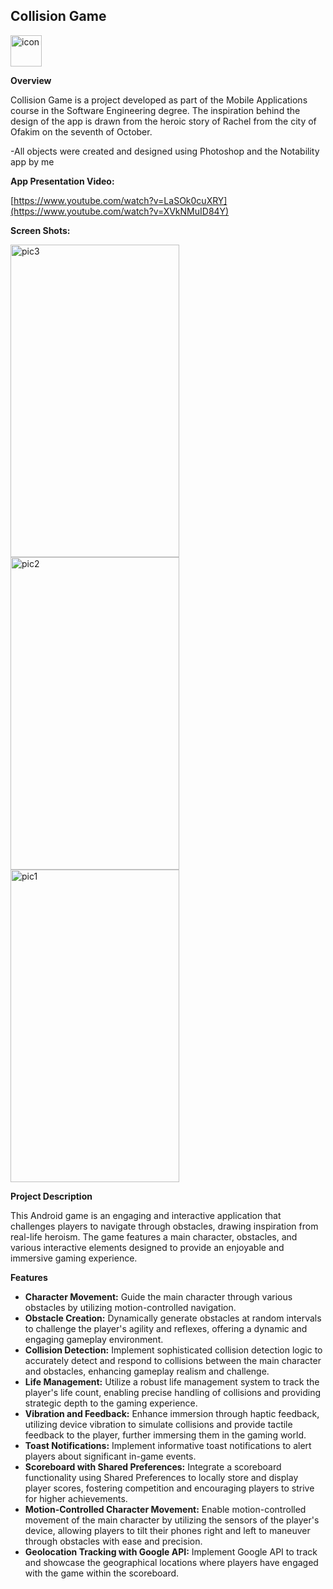  <h2>Collision Game</h2> <img src="https://github.com/Noam0/Mobile-Collision-Game2/assets/101128914/abcd8058-7223-4dc7-a413-6759ce4eac02" alt="icon" width="50" height="50">
 

  <p><strong>Overview</strong></p>
  <p>Collision Game is a project developed as part of the Mobile Applications course in the Software Engineering degree.
   The inspiration behind the design of the app is drawn from the heroic story of Rachel from the city of Ofakim on the seventh of October.</p>
  
<p>-All objects were created and designed using Photoshop and the Notability app by me</p>

<p><strong>App Presentation Video:</strong></p>

[https://www.youtube.com/watch?v=LaSOk0cuXRY](https://www.youtube.com/watch?v=XVkNMuID84Y)


<p><strong>Screen Shots:</strong></p>


<img src="https://github.com/Noam0/Mobile-Collision-Game2/assets/101128914/e65f1a7a-f4f4-419d-96d7-f3a10dbcdca0" alt="pic3" width="270" height="500">
<img src="https://github.com/Noam0/Mobile-Collision-Game2/assets/101128914/6b823187-d57a-4867-931d-68017653fd92" alt="pic2" width="270" height="500">
<img src="https://github.com/Noam0/Mobile-Collision-Game2/assets/101128914/e501979d-0c0c-42eb-8b20-8e98d0a0e84d" alt="pic1" width="270" height="500">

<p></p>
 <p><strong>Project Description</strong></p>
  <p>This Android game is an engaging and interactive application that challenges players to navigate through obstacles, drawing inspiration from real-life heroism. The game features a main character, obstacles, and various interactive elements designed to provide an enjoyable and immersive gaming experience.</p>

  <p><strong>Features</strong></p>
<ul>
  <li><strong>Character Movement:</strong> Guide the main character through various obstacles by utilizing motion-controlled navigation.</li>
  <li><strong>Obstacle Creation:</strong> Dynamically generate obstacles at random intervals to challenge the player's agility and reflexes, offering a dynamic and engaging gameplay environment.</li>
  <li><strong>Collision Detection:</strong> Implement sophisticated collision detection logic to accurately detect and respond to collisions between the main character and obstacles, enhancing gameplay realism and challenge.</li>
  <li><strong>Life Management:</strong> Utilize a robust life management system to track the player's life count, enabling precise handling of collisions and providing strategic depth to the gaming experience.</li>
  <li><strong>Vibration and Feedback:</strong> Enhance immersion through haptic feedback, utilizing device vibration to simulate collisions and provide tactile feedback to the player, further immersing them in the gaming world.</li>
  <li><strong>Toast Notifications:</strong> Implement informative toast notifications to alert players about significant in-game events.</li>
  <li><strong>Scoreboard with Shared Preferences:</strong> Integrate a scoreboard functionality using Shared Preferences to locally store and display player scores, fostering competition and encouraging players to strive for higher achievements.</li>
  <li><strong>Motion-Controlled Character Movement:</strong> Enable motion-controlled movement of the main character by utilizing the sensors of the player's device, allowing players to tilt their phones right and left to maneuver through obstacles with ease and precision.</li>
  <li><strong>Geolocation Tracking with Google API:</strong> Implement Google API to track and showcase the geographical locations where players have engaged with the game within the scoreboard.</li>
</ul>

</body>
